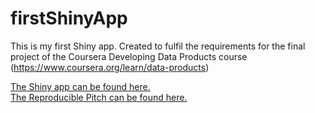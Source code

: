 # firstShinyApp
This is my first Shiny app. Created to fulfil the requirements for the final project of the Coursera Developing Data Products course (https://www.coursera.org/learn/data-products)  

[The Shiny app can be found here.]()  
[The Reproducible Pitch can be found here.]()  
